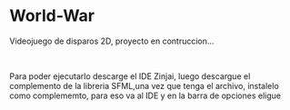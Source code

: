 <h1>World-War</h1>
<p>Videojuego de disparos 2D, proyecto en contruccion...</p>
<br>
<p>Para poder ejecutarlo descarge el IDE Zinjai, luego descargue el complemento de la libreria SFML,una vez que tenga el archivo, instalelo como complememto, para eso va al IDE y en la barra de opciones eligue</p>
